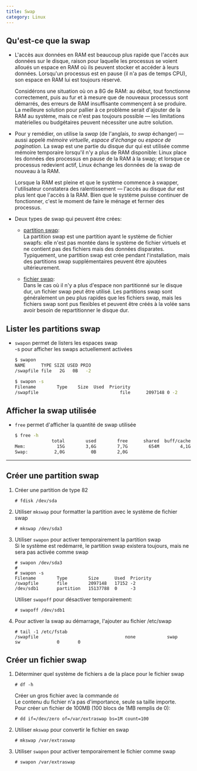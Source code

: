 ```yaml
---
title: Swap
category: Linux
---
```


## Qu'est-ce que la swap

* L'accès aux données en RAM est beaucoup plus rapide que l'accès aux données sur le disque, raison pour laquelle les processus se voient alloués un espace en RAM où ils peuvent stocker et accéder à leurs données. Lorsqu'un processus est en pause (il n'a pas de temps CPU), son espace en RAM lui est toujours réservé.

  Considérons une situation où on a 8G de RAM: au début, tout fonctionne correctement, puis au fur et à mesure que de nouveaux processus sont démarrés, des erreurs de RAM insuffisante commençent à se produire. La meilleure solution pour pallier à ce problème serait d'ajouter de la RAM au système, mais ce n'est pas toujours possible — les limitations matérielles ou budgétaires peuvent nécessiter une autre solution.

* Pour y remédier, on utilise la *swap* (de l'anglais, *to swap* échanger) — aussi appelé *mémoire virtuelle*, *espace d'échange* ou *espace de pagination*. La swap est une partie du disque dur qui est utilisée comme mémoire temporaire lorsqu'il n'y a plus de RAM disponible: Linux place les données des processus en pause de la RAM à la swap; et lorsque ce processus redevient actif, Linux échange les données de la swap de nouveau à la RAM.

  Lorsque la RAM est pleine et que le système commence à swapper, l'utilisateur constatera des ralentissement — l'accès au disque dur est plus lent que l'accès à la RAM. Bien que le système puisse continuer de fonctionner, c'est le moment de faire le ménage et fermer des processus.

* Deux types de swap qui peuvent être crées:

  * <ins>partition swap</ins>:  
     La partition swap est une partition ayant le système de fichier swapfs: elle n'est pas montée dans le système de fichier virtuels et ne contient pas des fichiers mais des données disparates. Typiquement, une partition swap est crée pendant l'installation, mais des partitions swap supplémentaires peuvent être ajoutées ultérieurement.

  * <ins>fichier swap</ins>:  
     Dans le cas où il n'y a plus d'espace non partitionné sur le disque dur, un fichier swap peut être utilisé. Les partitions swap sont généralement un peu plus rapides que les fichiers swap, mais les fichiers swap sont pus flexibles et peuvent être créés à la volée sans avoir besoin de repartitionner le disque dur.

## Lister les partitions swap

* `swapon` permet de listers les espaces swap  
  -s pour afficher les swaps actuellement activées

    ``` bash
    $ swapon
    NAME      TYPE SIZE USED PRIO
    /swapfile file   2G   0B   -2

    $ swapon -s
    Filename        Type    Size  Used  Priority
    /swapfile                               file      2097148 0 -2
    ```

## Afficher la swap utilisée

* `free` permet d'afficher la quantité de swap utilisée

  ``` bash
  $ free -h
                total        used        free      shared  buff/cache   available
  Mem:            15G        3,6G        7,7G        654M        4,1G         10G
  Swap:          2,0G          0B        2,0G
  ```

---

## Créer une partition swap


1. Créer une partition de type 82

    ```
    # fdisk /dev/sda
    ```

2. Utiliser `mkswap` pour formatter la partition avec le système de fichier swap

    ```
    # mkswap /dev/sda3
    ```

3. Utiliser `swapon` pour activer temporairement la partition swap  
   Si le système est redémarré, le partition swap existera toujours, mais ne sera pas activée comme swap

    ```
    # swapon /dev/sda3
    #
    # swapon -s
    Filename        Type        Size      Used  Priority
    /swapfile       file        2097148   17152 -2
    /dev/sdb1       partition   15137788  0     -3
    ```

    Utiliser `swapoff` pour désactiver temporairement:

    ```
    # swapoff /dev/sdb1
    ```

4. Pour activer la swap au démarrage, l'ajouter au fichier /etc/swap

    ```
    # tail -1 /etc/fstab
    /swapfile                                 none            swap    sw              0       0
    ```

## Créer un fichier swap

1. Déterminer quel système de fichiers a de la place pour le fichier swap

    ```
    # df -h
    ```

   Créer un gros fichier avec la commande `dd`  
   Le contenu du fichier n'a pas d'importance, seule sa taille importe.  
   Pour créer un fichier de 100MB (100 blocs de 1MB remplis de 0):

    ```
    # dd if=/dev/zero of=/var/extraswap bs=1M count=100
    ```

2. Utiliser `mkswap` pour convertir le fichier en swap

    ```
    # mkswap /var/extraswap
    ```

3. Utiliser `swapon` pour activer temporairement le fichier comme swap

    ```
    # swapon /var/extraswap
    ```
